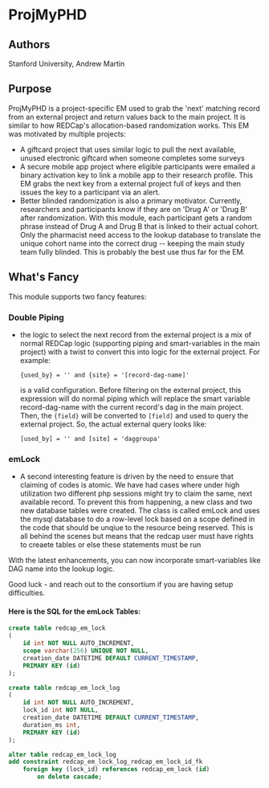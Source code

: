 # ProjMyPHD

## Authors
Stanford University, Andrew Martin

## Purpose
ProjMyPHD is a project-specific EM used to grab the 'next' matching record from an external project and return values back to the main project.  It is similar to how REDCap's allocation-based randomization works.
This EM was motivated by multiple projects:
- A giftcard project that uses similar logic to pull the next available, unused electronic giftcard when someone completes some surveys
- A secure mobile app project where eligible participants were emailed a binary activation key to link a mobile app to their research profile.  This EM grabs the next key from a external project full of keys and then issues the key to a participant via an alert.
- Better blinded randomization is also a primary motivator.  Currently, researchers and participants know if they are on 'Drug A' or 'Drug B' after randomization.  With this module, each participant gets a random phrase instead of Drug A and Drug B that is linked to their actual cohort.  Only the pharmacist need access to the lookup database to translate the unique cohort name into the correct drug -- keeping the main study team fully blinded.  This is probably the best use thus far for the EM.

## What's Fancy
This module supports two fancy features:
### Double Piping
* the logic to select the next record from the external project is a mix of normal REDCap logic (supporting piping and smart-variables in the main project) with a twist to convert this into logic for the external project.  For example:
    ```
    {used_by} = '' and {site} = '[record-dag-name]'
    ```
  is a valid configuration.  Before filtering on the external project, this expression will do normal piping which will replace the smart variable record-dag-name with the current record's dag in the main project.  Then, the `{field}` will be converted to `[field]` and used to query the external project.  So, the actual external query looks like:
    ```
    [used_by] = '' and [site] = 'daggroupa'
    ```
### emLock
* A second interesting feature is driven by the need to ensure that claiming of codes is atomic.  We have had cases where under high utilization two different php sessions might try to claim the same, next available record.  To prevent this from happening, a new class and two new database tables were created.  The class is called emLock and uses the mysql database to do a row-level lock based on a scope defined in the code that should be unqiue to the resource being reserved.  This is all behind the scenes but means that the redcap user must have rights to creaete tables or else these statements must be run

With the latest enhancements, you can now incorporate smart-variables like DAG name into the lookup logic.

Good luck - and reach out to the consortium if you are having setup difficulties.

#### Here is the SQL for the emLock Tables:
```sql
create table redcap_em_lock
(
    id int NOT NULL AUTO_INCREMENT,
    scope varchar(256) UNIQUE NOT NULL,
    creation_date DATETIME DEFAULT CURRENT_TIMESTAMP,
    PRIMARY KEY (id)
);

create table redcap_em_lock_log
(
    id int NOT NULL AUTO_INCREMENT,
    lock_id int NOT NULL,
    creation_date DATETIME DEFAULT CURRENT_TIMESTAMP,
    duration_ms int,
    PRIMARY KEY (id)
);

alter table redcap_em_lock_log
add constraint redcap_em_lock_log_redcap_em_lock_id_fk
    foreign key (lock_id) references redcap_em_lock (id)
        on delete cascade;
```
